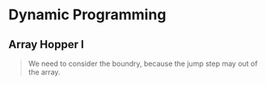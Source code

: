 # Dynamic Programming

## Array Hopper I

> We need to consider the boundry, because the jump step may out of the array.

